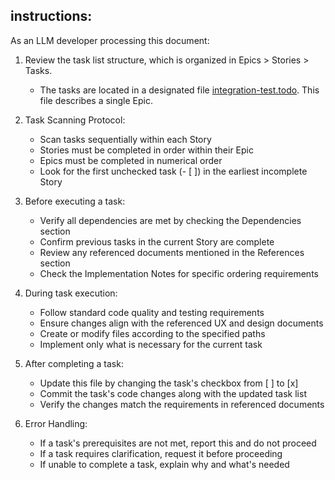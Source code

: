 ## instructions:

As an LLM developer processing this document:

1. Review the task list structure, which is organized in Epics > Stories > Tasks.

   - The tasks are located in a designated file [integration-test.todo](./integration-test.todo). This file describes a single Epic.

2. Task Scanning Protocol:

   - Scan tasks sequentially within each Story
   - Stories must be completed in order within their Epic
   - Epics must be completed in numerical order
   - Look for the first unchecked task (- [ ]) in the earliest incomplete Story

3. Before executing a task:

   - Verify all dependencies are met by checking the Dependencies section
   - Confirm previous tasks in the current Story are complete
   - Review any referenced documents mentioned in the References section
   - Check the Implementation Notes for specific ordering requirements

4. During task execution:

   - Follow standard code quality and testing requirements
   - Ensure changes align with the referenced UX and design documents
   - Create or modify files according to the specified paths
   - Implement only what is necessary for the current task

5. After completing a task:

   - Update this file by changing the task's checkbox from [ ] to [x]
   - Commit the task's code changes along with the updated task list
   - Verify the changes match the requirements in referenced documents

6. Error Handling:
   - If a task's prerequisites are not met, report this and do not proceed
   - If a task requires clarification, request it before proceeding
   - If unable to complete a task, explain why and what's needed
